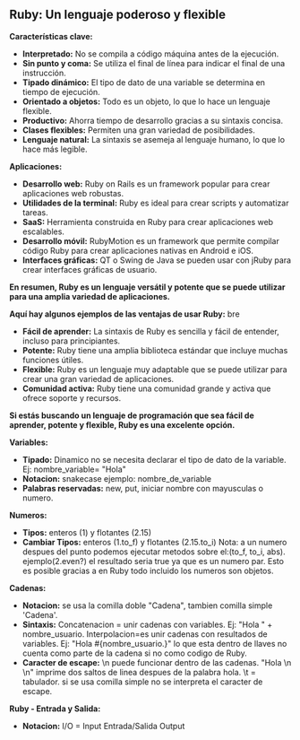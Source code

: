 ## Ruby: Un lenguaje poderoso y flexible

**Características clave:**

* **Interpretado:** No se compila a código máquina antes de la ejecución.
* **Sin punto y coma:** Se utiliza el final de línea para indicar el final de una instrucción.
* **Tipado dinámico:** El tipo de dato de una variable se determina en tiempo de ejecución.
* **Orientado a objetos:** Todo es un objeto, lo que lo hace un lenguaje flexible.
* **Productivo:** Ahorra tiempo de desarrollo gracias a su sintaxis concisa.
* **Clases flexibles:** Permiten una gran variedad de posibilidades.
* **Lenguaje natural:** La sintaxis se asemeja al lenguaje humano, lo que lo hace más legible.

**Aplicaciones:**

* **Desarrollo web:** Ruby on Rails es un framework popular para crear aplicaciones web robustas.
* **Utilidades de la terminal:** Ruby es ideal para crear scripts y automatizar tareas.
* **SaaS:** Herramienta construida en Ruby para crear aplicaciones web escalables.
* **Desarrollo móvil:** RubyMotion es un framework que permite compilar código Ruby para crear aplicaciones nativas en Android e iOS.
* **Interfaces gráficas:** QT o Swing de Java se pueden usar con jRuby para crear interfaces gráficas de usuario.

**En resumen, Ruby es un lenguaje versátil y potente que se puede utilizar para una amplia variedad de aplicaciones.**

**Aquí hay algunos ejemplos de las ventajas de usar Ruby:**
bre
* **Fácil de aprender:** La sintaxis de Ruby es sencilla y fácil de entender, incluso para principiantes.
* **Potente:** Ruby tiene una amplia biblioteca estándar que incluye muchas funciones útiles.
* **Flexible:** Ruby es un lenguaje muy adaptable que se puede utilizar para crear una gran variedad de aplicaciones.
* **Comunidad activa:** Ruby tiene una comunidad grande y activa que ofrece soporte y recursos.

**Si estás buscando un lenguaje de programación que sea fácil de aprender, potente y flexible, Ruby es una excelente opción.**


**Variables:**

* **Tipado:** Dinamico no se necesita declarar el tipo de dato de la variable. Ej: nombre_variable= "Hola"
* **Notacion:** snakecase ejemplo: nombre_de_variable 
* **Palabras reservadas:** new, put, iniciar nombre con mayusculas o numero.

**Numeros:**

* **Tipos:** enteros (1) y flotantes (2.15)
* **Cambiar Tipos:** enteros (1.to_f) y flotantes (2.15.to_i) Nota: a un numero despues del punto podemos ejecutar metodos sobre el:(to_f, to_i, abs). ejemplo(2.even?) el resultado seria true ya que es un numero par. Esto es posible gracias a en Ruby todo incluido los numeros son objetos.

**Cadenas:**

* **Notacion:** se usa la comilla doble "Cadena", tambien comilla simple 'Cadena'.
* **Sintaxis:** Concatenacion = unir cadenas con variables. Ej: "Hola " + nombre_usuario.  Interpolacion=es unir cadenas con resultados de variables. Ej: "Hola #{nombre_usuario.}" lo que esta dentro de llaves no cuenta como parte de la cadena si no como codigo de Ruby.
* **Caracter de escape:** \n puede funcionar dentro de las cadenas. "Hola \n \n" imprime dos saltos de linea despues de la palabra hola. \t = tabulador. si se usa comilla simple no se interpreta el caracter de escape.


**Ruby - Entrada y Salida:**
* **Notacion:** I/O = Input Entrada/Salida Output



